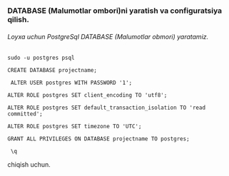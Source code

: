 ### DATABASE (Malumotlar ombori)ni yaratish va configuratsiya qilish.
###### Loyxa uchun PostgreSql DATABASE (Malumotlar obmori) yaratamiz.
``` angular2html
sudo -u postgres psql 
```
``` angular2html
CREATE DATABASE projectname;
```
``` angular2html
 ALTER USER postgres WITH PASSWORD '1'; 
```
``` angular2html 
ALTER ROLE postgres SET client_encoding TO 'utf8';
```
``` angular2html
ALTER ROLE postgres SET default_transaction_isolation TO 'read committed';
```
``` angular2html
ALTER ROLE postgres SET timezone TO 'UTC'; 
```
``` angular2html
GRANT ALL PRIVILEGES ON DATABASE projectname TO postgres;
```
```angular2html
 \q 
```
chiqish uchun.
